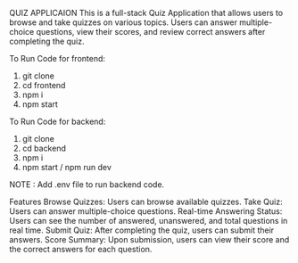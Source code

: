 QUIZ APPLICAION
This is a full-stack Quiz Application that allows users to browse and take quizzes on various topics. Users can answer multiple-choice questions, view their scores, and review correct answers after completing the quiz.

To Run Code for frontend: 
1. git clone
2. cd frontend
3. npm i 
4. npm start

To Run Code for backend: 
1. git clone
2. cd backend
3. npm i 
4. npm start / npm run dev

NOTE : Add .env file to run backend code.


Features
Browse Quizzes: Users can browse available quizzes.
Take Quiz: Users can answer multiple-choice questions.
Real-time Answering Status: Users can see the number of answered, unanswered, and total questions in real time.
Submit Quiz: After completing the quiz, users can submit their answers.
Score Summary: Upon submission, users can view their score and the correct answers for each question.
